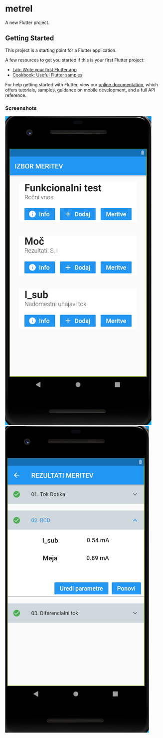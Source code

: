 # metrel

A new Flutter project.

## Getting Started

This project is a starting point for a Flutter application.

A few resources to get you started if this is your first Flutter project:

- [Lab: Write your first Flutter app](https://flutter.dev/docs/get-started/codelab)
- [Cookbook: Useful Flutter samples](https://flutter.dev/docs/cookbook)

For help getting started with Flutter, view our
[online documentation](https://flutter.dev/docs), which offers tutorials,
samples, guidance on mobile development, and a full API reference.

### Screenshots

![Page1](https://github.com/NejcPivec/Metrel/blob/master/screenshots/page1.png)
![Page2](https://github.com/NejcPivec/Metrel/blob/master/screenshots/page2.png)
